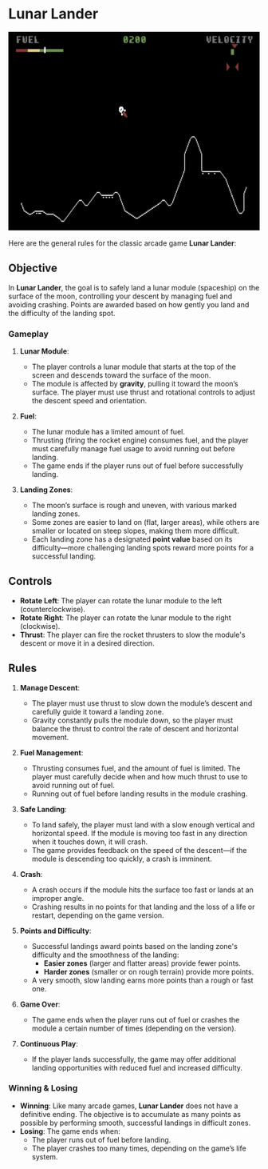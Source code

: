 # Lunar Lander

![example](images/example.png)


Here are the general rules for the classic arcade game **Lunar Lander**:

## Objective

In **Lunar Lander**, the goal is to safely land a lunar module (spaceship) on the surface of the moon, controlling your descent by managing fuel and avoiding crashing. Points are awarded based on how gently you land and the difficulty of the landing spot.

### Gameplay

1. **Lunar Module**: 
   - The player controls a lunar module that starts at the top of the screen and descends toward the surface of the moon.
   - The module is affected by **gravity**, pulling it toward the moon’s surface. The player must use thrust and rotational controls to adjust the descent speed and orientation.

2. **Fuel**:
   - The lunar module has a limited amount of fuel.
   - Thrusting (firing the rocket engine) consumes fuel, and the player must carefully manage fuel usage to avoid running out before landing.
   - The game ends if the player runs out of fuel before successfully landing.

3. **Landing Zones**:
   - The moon’s surface is rough and uneven, with various marked landing zones.
   - Some zones are easier to land on (flat, larger areas), while others are smaller or located on steep slopes, making them more difficult.
   - Each landing zone has a designated **point value** based on its difficulty—more challenging landing spots reward more points for a successful landing.

## Controls

- **Rotate Left**: The player can rotate the lunar module to the left (counterclockwise).
- **Rotate Right**: The player can rotate the lunar module to the right (clockwise).
- **Thrust**: The player can fire the rocket thrusters to slow the module's descent or move it in a desired direction.

## Rules

1. **Manage Descent**:
   - The player must use thrust to slow down the module’s descent and carefully guide it toward a landing zone.
   - Gravity constantly pulls the module down, so the player must balance the thrust to control the rate of descent and horizontal movement.

2. **Fuel Management**:
   - Thrusting consumes fuel, and the amount of fuel is limited. The player must carefully decide when and how much thrust to use to avoid running out of fuel.
   - Running out of fuel before landing results in the module crashing.

3. **Safe Landing**:
   - To land safely, the player must land with a slow enough vertical and horizontal speed. If the module is moving too fast in any direction when it touches down, it will crash.
   - The game provides feedback on the speed of the descent—if the module is descending too quickly, a crash is imminent.
   
4. **Crash**:
   - A crash occurs if the module hits the surface too fast or lands at an improper angle.
   - Crashing results in no points for that landing and the loss of a life or restart, depending on the game version.

5. **Points and Difficulty**:
   - Successful landings award points based on the landing zone's difficulty and the smoothness of the landing:
     - **Easier zones** (larger and flatter areas) provide fewer points.
     - **Harder zones** (smaller or on rough terrain) provide more points.
   - A very smooth, slow landing earns more points than a rough or fast one.

6. **Game Over**:
   - The game ends when the player runs out of fuel or crashes the module a certain number of times (depending on the version).

7. **Continuous Play**:
   - If the player lands successfully, the game may offer additional landing opportunities with reduced fuel and increased difficulty.

### Winning & Losing

- **Winning**: Like many arcade games, **Lunar Lander** does not have a definitive ending. The objective is to accumulate as many points as possible by performing smooth, successful landings in difficult zones.
- **Losing**: The game ends when:
  - The player runs out of fuel before landing.
  - The player crashes too many times, depending on the game’s life system.
  
